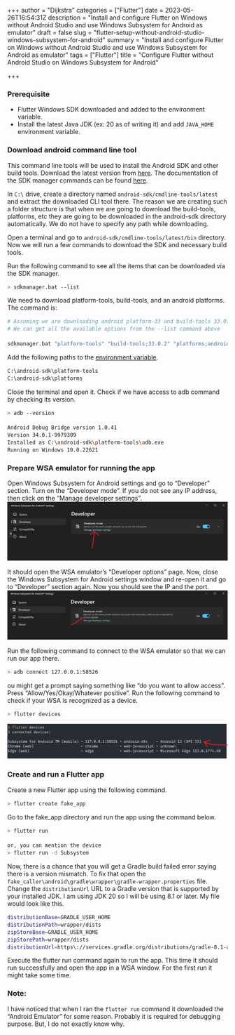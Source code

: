 +++
author = "Dijkstra"
categories = ["Flutter"]
date = 2023-05-26T16:54:31Z
description = "Install and configure Flutter on Windows without Android Studio and use Windows Subsystem for Android as emulator"
draft = false
slug = "flutter-setup-without-android-studio-windows-subsystem-for-android"
summary = "Install and configure Flutter on Windows without Android Studio and use Windows Subsystem for Android as emulator"
tags = ["Flutter"]
title = "Configure Flutter without Android Studio on Windows Subsystem for Android"

+++

### Prerequisite
- Flutter Windows SDK downloaded and added to the environment variable.
- Install the latest Java JDK (ex: 20 as of writing it) and add `JAVA_HOME` environment variable.

### Download android command line tool
This command line tools will be used to install the Android SDK and other build tools. Download the latest version from [here](https://developer.android.com/studio#command-tools:~:text=Command%20line%20tools%20only). The documentation of the SDK manager commands can be found [here](https://developer.android.com/studio/command-line/sdkmanager).

In `C:\` drive, create a directory named `android-sdk/cmdline-tools/latest` and extract the downloaded CLI tool there. The reason we are creating such a folder structure is that when we are going to download the build-tools, platforms, etc they are going to be downloaded in the android-sdk directory automatically. We do not have to specify any path while downloading.

Open a terminal and go to `android-sdk/cmdline-tools/latest/bin` directory. Now we will run a few commands to download the SDK and necessary build tools.

Run the following command to see all the items that can be downloaded via the SDK manager.
```bash
> sdkmanager.bat --list
```

We need to download platform-tools, build-tools, and an android platforms. The command is:
```bash
# Assuming we are downloading android platform-33 and build-tools 33.0.2
# We can get all the available options from the --list command above

sdkmanager.bat "platform-tools" "build-tools;33.0.2" "platforms;android-33"
```

Add the following paths to the [environment variable](https://learn.microsoft.com/en-us/previous-versions/office/developer/sharepoint-2010/ee537574(v=office.14)).
```bash
C:\android-sdk\platform-tools
C:\android-sdk\platforms
```

Close the terminal and open it. Check if we have access to adb command by checking its version.
```bash
> adb --version

Android Debug Bridge version 1.0.41
Version 34.0.1-9979309
Installed as C:\android-sdk\platform-tools\adb.exe
Running on Windows 10.0.22621
```

### Prepare WSA emulator for running the app
Open Windows Subsystem for Android settings and go to “Developer” section. Turn on the “Developer mode”. If you do not see any IP address, then click on the “Manage developer settings”.
![flutter setup without android studion wsa](images/flutter-setup-1.png)

It should open the WSA emulator’s “Developer options” page. Now, close the Windows Subsystem for Android settings window and re-open it and go to “Developer” section again.  Now you should see the IP and the port.
![flutter setup without android studion wsa](images/flutter-setup-2.png)

Run the following command to connect to the WSA emulator so that we can run our app there.
```bash
> adb connect 127.0.0.1:58526
```
ou might get a prompt saying something like “do you want to allow access”. Press “Allow/Yes/Okay/Whatever positive”.
Run the following command to check if your WSA is recognized as a device.
```bash
> flutter devices
```
![flutter setup without android studion wsa](images/flutter-setup-3.png)

### Create and run a Flutter app
Create a new Flutter app using the following command.
```bash
> flutter create fake_app
```
Go to the fake_app directory and run the app using the command below.
```bash
> flutter run

or, you can mention the device
> flutter run -d Subsystem

```

Now, there is a chance that you will get a Gradle build failed error saying there is a version mismatch. To fix that open the `fake_caller\android\gradle\wrapper\gradle-wrapper.properties` file. Change the `distributionUrl` URL to a Gradle version that is supported by your installed JDK. I am using JDK 20 so I will be using 8.1 or later. My file would look like this.
```bash
distributionBase=GRADLE_USER_HOME
distributionPath=wrapper/dists
zipStoreBase=GRADLE_USER_HOME
zipStorePath=wrapper/dists
distributionUrl=https\://services.gradle.org/distributions/gradle-8.1-all.zip
```
Execute the flutter run command again to run the app. This time it should run successfully and open the app in a WSA window. For the first run it might take some time.

### Note:
I have noticed that when I ran the `flutter run` command it downloaded the “Android Emulator” for some reason. Probably it is required for debugging purpose. But, I do not exactly know why.
